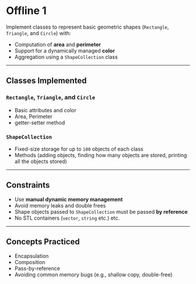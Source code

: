 # Offline 1

Implement classes to represent basic geometric shapes (`Rectangle`, `Triangle`, and `Circle`) with:

- Computation of **area** and **perimeter**
- Support for a dynamically managed **color**
- Aggregation using a `ShapeCollection` class

---

## Classes Implemented

### `Rectangle`, `Triangle`, and `Circle`
- Basic attributes and color
- Area, Perimeter
- getter-setter method

### `ShapeCollection`
- Fixed-size storage for up to `100` objects of each class
- Methods (adding objects, finding how many objects are stored, printing all the objects stored)

---

## Constraints

- Use **manual dynamic memory management** 
- Avoid memory leaks and double frees
- Shape objects passed to `ShapeCollection` must be passed **by reference**
- No STL containers (`vector`, `string` etc.)
etc.

---

## Concepts Practiced

- Encapsulation
- Composition
- Pass-by-reference
- Avoiding common memory bugs (e.g., shallow copy, double-free)

